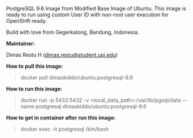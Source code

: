PostgreSQL 9.6 Image from Modified Base Image of Ubuntu. This image is ready to run using custom User ID with non-root user execution for OpenShift ready.

Build with love from Gegerkalong, Bandung, Indonesia.

**Maintainer:**

Dimas Restu H (<dimas.restu@student.upi.edu>)

**How to pull this image:**

> docker pull dimaskiddo/ubuntu:postgresql-9.6

**How to run this image:**

> docker run -p 5432:5432 -v <local_data_path>:/var/lib/pgsql/data --name postgresql dimaskiddo/ubuntu:postgresql-9.6

**How to get in container after run this image:**

> docker exec -it postgresql /bin/bash
